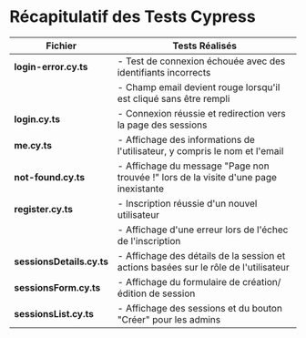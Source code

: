 # Récapitulatif des Tests Cypress

| **Fichier**               | **Tests Réalisés**                                                                   |
| ------------------------- | ------------------------------------------------------------------------------------ |
| **login-error.cy.ts**     | - Test de connexion échouée avec des identifiants incorrects                         |
|                           | - Champ email devient rouge lorsqu'il est cliqué sans être rempli                    |
| **login.cy.ts**           | - Connexion réussie et redirection vers la page des sessions                         |
| **me.cy.ts**              | - Affichage des informations de l'utilisateur, y compris le nom et l'email           |
| **not-found.cy.ts**       | - Affichage du message "Page non trouvée !" lors de la visite d'une page inexistante |
| **register.cy.ts**        | - Inscription réussie d'un nouvel utilisateur                                        |
|                           | - Affichage d'une erreur lors de l'échec de l'inscription                            |
| **sessionsDetails.cy.ts** | - Affichage des détails de la session et actions basées sur le rôle de l'utilisateur |
| **sessionsForm.cy.ts**    | - Affichage du formulaire de création/édition de session                             |
| **sessionsList.cy.ts**    | - Affichage des sessions et du bouton "Créer" pour les admins                        |